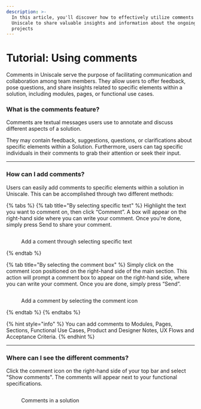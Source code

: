 ```yaml
---
description: >-
  In this article, you'll discover how to effectively utilize comments in
  Uniscale to share valuable insights and information about the ongoing tasks or
  projects
---
```


# Tutorial: Using comments

Comments in Uniscale serve the purpose of facilitating communication and collaboration among team members. They allow users to offer feedback, pose questions, and share insights related to specific elements within a solution, including modules, pages, or functional use cases.



### What is the comments feature?

Comments are textual messages users use to annotate and discuss different aspects of a solution.&#x20;

They may contain feedback, suggestions, questions, or clarifications about specific elements within a Solution. Furthermore, users can tag specific individuals in their comments to grab their attention or seek their input.



***

### How can I add comments?

Users can easily add comments to specific elements within a solution in Uniscale. This can be accomplished through two different methods:



{% tabs %}
{% tab title="By selecting specific text" %}
Highlight the text you want to comment on, then click “Comment”. A box will appear on the right-hand side where you can write your comment. Once you're done, simply press Send to share your comment.

<figure><img src="https://lh7-eu.googleusercontent.com/Jm9XOSZzcPQrOjjVT4ZSjt5ODO7KLgO-rNKuFs63szQ17D4CigigaC1FevKWBgJTkPtWQG0yZTWoqGUQU3ttPz8Rt0YUUrUE8amPPxxso5R4tvHNsTLcHJXd4TFzsAB1UsQtF9ER0s01RBFLt7njcZ4" alt=""><figcaption><p>Add a coment through selecting  specific text</p></figcaption></figure>
{% endtab %}

{% tab title="By selecting the comment box" %}
Simply click on the comment icon positioned on the right-hand side of the main section. This action will prompt a comment box to appear on the right-hand side, where you can write your comment. Once you are done, simply press “Send”.

<figure><img src="https://lh7-eu.googleusercontent.com/6VfcaY2-47TKTPtTPQE-X_3tTw3zXZh3b-GoU8niLDHNjPsArjssQa5GAKIobogYsd-Jyn9NPfQ6g-73RY7jKJTdllNncYi5LnGhCIlpWKnHNl5dAU_1gWCRvxYUuvi1gLXfyBTQzKY5Jj89UI6QP7c" alt=""><figcaption><p>Add a comment by selecting the comment icon</p></figcaption></figure>
{% endtab %}
{% endtabs %}



{% hint style="info" %}
You can add comments to Modules, Pages, Sections, Functional Use Cases, Product and Designer Notes, UX Flows and Acceptance Criteria.
{% endhint %}

***

### Where can I see the different comments?

Click the comment icon on the right-hand side of your top bar and select "Show comments". The comments will appear next to your functional specifications.

<figure><img src="https://lh7-eu.googleusercontent.com/87Vb3ap2gDoGEP2Nou5Xa8cAMmPPII7DxI541bWZZWIqW2Tt_CIjg3Shk5OgmzzQ0m-Fd_d1YvDdL0aemATfiYy3L3xhf8gbWZzQak7x6mzDGk9DrZocMvlAhpz8U0SSwb76OePIlVD5M7mM8HMarXE" alt=""><figcaption><p>Comments in a solution</p></figcaption></figure>
